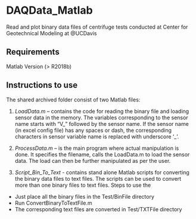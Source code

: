 # DAQData_Matlab
Read and plot binary data files of centrifuge tests conducted at Center for Geotechnical Modeling at @UCDavis

## Requirements
Matlab Version (> R2018b) 

## Instructions to use

The shared archived folder consist of two Matlab files:
 

1) *LoadData.m* – contains the code for reading the binary file and loading sensor data in the memory. The variables corresponding to the sensor name starts with “V_” followed by the sensor name. If the sensor name (in excel config file) has any spaces or dash, the corresponding characters in sensor variable name is replaced with underscore ‘_’.

2) *ProcessData.m* – is the main program where actual manipulation is done. It specifies the filename, calls the LoadData.m to load the sensor data. The load can then be further manipulated as per the user.

3) *Script_Bin_To_Text* - contains stand alone Matlab scripts for converting the binary data files to text files. The scripts can be used to convert more than one binary files to text files. Steps to use the 

- Just place all the binary files in the Test/BinFile directory
- Run ConvertBinaryToTextFile.m
- The corresponding text files are converted in Test/TXTFile directory
